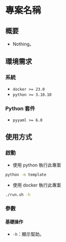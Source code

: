 # 專案名稱
## 概要
- Nothing。

## 環境需求
### 系統
- `docker >= 23.0`
- `python >= 3.10.10`

### Python 套件
- `pyyaml >= 6.0`

## 使用方式
### 啟動
- 使用 python 執行此專案
```sh
python -m template
```

- 使用 docker 執行此專案
```sh
./run.sh -h
```
### 參數

#### 基礎操作
- `-h`：顯示幫助。

